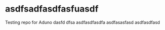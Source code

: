 asdfsadfasdfasfuasdf
===========

Testing repo for Aduno
dasfd
dfsa
asdfasdfasdfa
asdfasasfasd
asdfasdfasd
